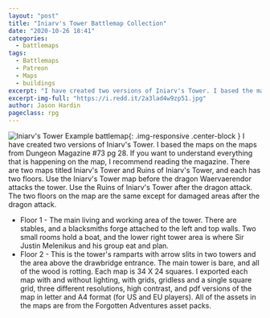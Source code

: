 ```yaml
---
layout: "post"
title: "Iniarv's Tower Battlemap Collection"
date: "2020-10-26 18:41"
categories:
  - battlemaps
tags:
  - Battlemaps
  - Patreon
  - Maps
  - buildings
excerpt: "I have created two versions of Iniarv's Tower. I based the maps on the maps from Dungeon Magazine #73."
excerpt-img-full: "https://i.redd.it/2a3lad4w9zp51.jpg"
author: Jason Hardin
pageclass: rpg
---
```

![Iniarv's Tower Example battlemap]({{site.url}}/media/dmsg/iniarvs-tower_floor-1_lighting-screenshot.jpg){: .img-responsive  .center-block }
I have created two versions of Iniarv's Tower. I based the maps on the maps from Dungeon Magazine #73 pg 28. If you want to understand everything that is happening on the map, I recommend reading the magazine. There are two maps titled Iniarv's Tower and Ruins of Iniarv's Tower, and each has two floors.
Use the Iniarv's Tower map before the dragon Waervaerendor attacks the tower. Use the Ruins of Iniarv's Tower after the dragon attack. The two floors on the map are the same except for damaged areas after the dragon attack.
* Floor 1 -  The main living and working area of the tower. There are stables, and a blacksmiths forge attached to the left and top walls. Two small rooms hold a boat, and the lower right tower area is where Sir Justin Melenikus and his group eat and plan.
* Floor 2 -  This is the tower's ramparts with arrow slits in two towers and the area above the drawbridge entrance. The main tower is bare, and all of the wood is rotting.
Each map is 34 X 24 squares. I exported each map with and without lighting, with grids, gridless and a single square grid, three different resolutions, high contrast, and pdf versions of the map in letter and A4 format (for US and EU players).  All of the assets in the maps are from the Forgotten Adventures asset packs.
